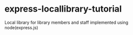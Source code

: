 # express-locallibrary-tutorial
Local library for library members and staff implemented using node(express.js)
